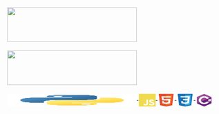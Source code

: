 
<p align="center">
  <a href="https://github.com/Igthz">
  </div>
<div style="display: inline_block"><br>
  <img height="80em" width="300" src="https://discord.c99.nl/widget/theme-1/1016119034770640916.png"/>   
</div>
<div style="display: inline_block"><br>
  <img height="80em" width="300" src="https://github-readme-stats.vercel.app/api/top-langs/?username=Igthz&theme=dark&hide_border=false&&layout=compact"/>
</div>
<div style="display: inline_block"><br>
    <img align="top" alt="lie-Python" height="30" width="300" src="https://raw.githubusercontent.com/devicons/devicon/master/icons/python/python-original.svg">
  <img align="top" alt="lie-Js" height="30" width="40" src="https://raw.githubusercontent.com/devicons/devicon/master/icons/javascript/javascript-plain.svg">
  <img align="top" alt="lie-HTML" height="30" width="40" src="https://raw.githubusercontent.com/devicons/devicon/master/icons/html5/html5-original.svg">
  <img align="top" alt="lie-CSS" height="30" width="40" src="https://raw.githubusercontent.com/devicons/devicon/master/icons/css3/css3-original.svg">
  <img align="top" alt="lie-Csharp" height="30" width="40" src="https://raw.githubusercontent.com/devicons/devicon/master/icons/csharp/csharp-original.svg"> 
</div>

